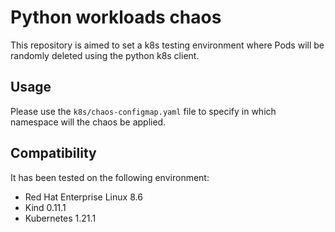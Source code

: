# Python workloads chaos
This repository is aimed to set a k8s testing environment where Pods will be randomly deleted using the python k8s client.

## Usage
Please use the `k8s/chaos-configmap.yaml` file to specify in which namespace will the chaos be applied.

## Compatibility
It has been tested on the following environment:

* Red Hat Enterprise Linux 8.6
* Kind 0.11.1
* Kubernetes 1.21.1
